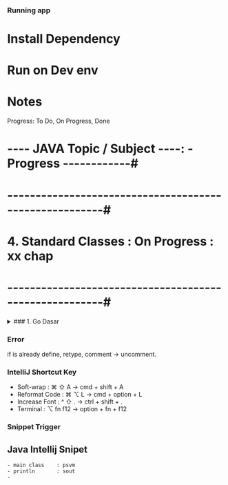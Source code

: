 
### Running app

# Install Dependency

# Run on Dev env

# Notes

Progress: To Do, On Progress, Done

# ---- JAVA Topic / Subject ----: - Progress ------------#
# -------------------------------------------------------#
#  4. Standard Classes          : On Progress  : xx chap #
# -------------------------------------------------------#


<details>
<summary>### 1. Go Dasar</summary>
<br>
<!-- EOL 245 -->

### 4. Java Standard Classes

## String Class
- Seperti yg pernah dibahas di materi Java Dasar, String adalah object, artinya dia memiliki representasi class nya.
- Ada banyak sekali method yg bisa kita gunakan di String, kita bisa melihat detail method apa saja yg tersedia di halaman dokumentasi javadoc nya.

- docs.oracle.com/en/javase/14/docs/api/java.base/java/lang/String.html
- docs.oracle.com/en/javase/20/docs/api/java.base/java/lang/String.html

# Method di String Class
Method                  | Keterangan
String toLowerCase()    | Membuat string baru dengan format lower case
String toUpperCase()    | Membuat string baru dengan format upper case
int length()            | Mendapatkan panjang string
boolean startsWith()    | Mengecek apakah dimulai dengan string value
boolean endsWith()      | Mengecek apakah diakhiri dengan string value
String[] split()        | Memotong string dengan string value

check String class

*Implementation file /classes  : StringApp.

## StringBuffer dan StringBuilder Class
# Immutable String
- String adalah tipe data immutable, artinya tidak bisa berubah isinya, saat kita mengubah string. sebenarnya yg dilakukan di Java adalah membuat String baru.
- Jika kita ingin memanipulasi String dalam jumlah banyak, sangat tidak disarankan menggunakan String, karena akan memakan memory yg cukup besar, untuk kasus seperti ini, disarankan menggunakan StringBuffer atau StringBuilder.

# StringBuffer vs StringBuilder
- Kemampuan StringBuffer dan StringBuilder cukup sama, bisa digunakan untuk memanipulasi String.
- Yang membedakan adalah, StringBuffer itu thread safe, sedangkan StringBuilder tidak thread safe.
- Jika kita ingin memanipulasi String secara paralel bersamaan, disarankan menggunakan StringBuffer, namu jika tidak butuh paralel, cukup gunakan StringBuilder.
- Karena StringBuffer dibuat agar thread save, maka secara otomatis performanya lebih lambat dibandingkan StringBuilder.

- docs.oracle.com/en/java/javase/14/docs/api/java.base/java/lang/StringBuffer.html
- docs.oracle.com/en/java/javase/14/docs/api/java.base/java/lang/StringBuilder.html

StringBuffer : diakses paralel / diakses banyak accessor.
StringBuilder: tidak bisa paralel akses.

*Implementation file /classes  : StringApp.

# Code: Menggunakan StringBuilder
*Implementation file /classes  : StringBuilderApp.

## StringJoiner Class
- StringJoiner adalah class yg bisa digunakan untuk membuat String sequence yg dipisahkan dengan delimiter.
- StringJoiner juga mendukung prefix dan suffix jika kita ingin menambahkannya.
- Ini sangat bagus ketika ada kasus misal kita ingin mem-print Array dengan format yg kita mau misalnya.
- docs.oracle.com/en/java/javase/14/docs/api/java.base/java/util/StringJoiner.html

# Code: String Joiner
- take huge memory if text size big
- new StringJoiner(", ", "[", "]");
*Implementation file /classes  : StringJoinerApp.

## StringTokenizer Class
# Code: StringTokenizer Class
- prudent memory consume compare to split
- lazy process
*Implementation file /classes  : StringTokenizerApp.

## Number Class
- Semua number class yg non-primitif memiliki parent class yg sama, yaitu class Number.
- Class Number memiliki banyak method yg bisa digunakan untuk mengkonversi ke tipe Number lain.
- Hal ini memudahkan kita untuk mengkonversi object Number dari satu tipe ke tipe number lainnya.
- docs.oracle.com/en/java/javase/14/docs/api/java.base/java/lang/Number.html

# Method di Number Class
Method               |   Keterangan
- - - - - - - - - - - - - - - - - - - - - - - - - - - -
byte byteValue()     | Mengubah menjadi tipe byte
double doubleValue() | Mengubah menjadi tipe double
float floatValue()   | Mengubah menjadi tipe float
int intValue()       | Mengubah menjadi int value
long longValue()     | Mengubah menjadi long value
short shortValue()   | Mengubah menjadi short value

*Implementation file /classes  : NumberApp.

# Konversi String ke Number
- Long, Integer, Short dan Byte memiliki static method untuk melakukan konversi dari String ke number.
- parseXxx(string) digunakan untuk mengkonversi dari string ke tipe data number primitif.
- valueOf(string) digunakan untuk mengkonversi dari string ke tipe data number non-primitif.
- Method ini akan throw NumberFormatException jika ternyata gagal melakukan konversi String ke number.

ex: parseLong(string)

## Math Class
- Class Math merupakan class utilities yg berisikan banyak sekali static method untuk operasi numerik, seperti trigonometric, logarithm, akar pangkat, dll.
- docs.oracle.com/en/java/javase/14/docs/api/java.base/java/lang/Math.html

# Method di Math Class
Method               |   Keterangan
- - - - - - - - - - - - - - - - - - - - - - - - - - - -
double cos(double)   | Menghitung cos di trigonometric
double sin(double)   | Menghitung sin di trigonometric
double tan(double)   | Menghitung tan di trigonometric
mix(number1, number2)| Mengambil nilai terkecil
max(number1, number2)| Mengambil nilai terbesar
...dll

*Implementation file /classes  : MathApp.

## BigNumber Class
- Jika kita ada kebutuhan untuk menggunakan angka yg besar sehingga melebihi kapasitas Long dan Double, di Java sudah disediakan class untuk handle data besar tersebut.
- BigInteger adalah class untuk handle tipe data Integer, dan
- BigDecimal adalah class untuk handle tipe data floating point

- docs.oracle.com/en/java/javase/14/docs/api/java.base/java/math/BigInteger.html
- docs.oracle.com/en/java/javase/14/docs/api/java.base/java/math/BigDecimal.html

# Method di BigInteger & BigDecimal
Method     | Keterangan
- - - - - - - - - - - - -
add        | +
subtract   | -
multiply   | *
divide     | /
mod        | %
...dll

*Implementation file /classes  : BigNumberApp.

## Scanner Class
- Scanner sebenarnya bagian dari Java IO (Input Output), dan ini akan dibahas di materi terpisah.
- Namun sekarang kita akan bahas sekilas tentang class Scanner.
- Class Scanner hadir sejak Java 5
- Class Scanner adalah class yg bisa digunakan untuk membaca input, entah dari file, console, dll.
- Class Scanner ini cocok untuk dijadikan object untuk membaca input user saat kita belajar membuat program Java menggunakan console / terminal.
- docs.oracle.com/en/java/javese/14/docs/api/java.base/java/util/Scanner.html

# Method di Scanner Class
Method          | Keterangan
- - - - - - - - - - - - -
nextLine()      | Membaca string
nextInt()       | Membaca int
nextLong()      | Membaca long
nextBoolean()   | Membaca boolean
...dll

*Implementation file /classes  : ScannerApp.

## Date dan Calendar Class
- Tiap bahasa pemrograman biasanya memiliki representasi tanggal, di Java juga sama, ada class Date & Calender yg bisa kita gunakan sebagai representasi tanggal.
- Sebenarnya di Java 8 sudah ada cara manipulasi tanggal yg baru menggunakan Java Date Time API, namun itu akan kita bahas di course terpisah.
- Sekarang kita akan fokus menggunakan class Date dan Calender.

# Hubungan Date dan Calendar
- Class Date adalah class representasi tanggal sampai presisi milisecond.
- Namun di class Date sudah banyak method-method yg di deprecated, sehingga untuk memanipulasi date tanggal, kita sekarang harus melakukan kombinasi antara class Date dan Calendar.
- Sederhananya Date untuk representasi tanggal, dan Calendar untuk memanipulasi tanggal.

- docs.oracle.com/en/java/javase/14/docs/api/java.base/java/util/Date.html
- docs.oracle.com/en/java/javase/14/docs/api/java.base/java/util/Calendar.html

- a lot of function Deprecated
- 
# Code : Menggunakan Date
- milisecond format input
- planetcalc

# Code: Menggunakan Calendar

*Implementation file /classes  : DateApp.

## System Class
- Class System adalah class yg berisikan banyak utility static method di Java, contohnya sebelum kita sudah sering menggunakan method printLn milik field out di class System.

- docs.oracle.com/en/java/javase/14/docs/api/java.base/java/lang/System.html

# Method di System Class
Method                  | Keterangan
- - - - - - - - - - - - - - - - - - - - - - - - - - - - - - - - - -
String getenv(key)      | Mendapatkan environtment variable sistem operasi
void exit(status)       | Menghentikan program Java
long currentTimeMilis() | Mendapatkan waktu saat ini dalam milisecond
long nanoTime()         | Mendapatkan waktu saat ini dalam nanosecond
void gc()               | Menjalankan Java garbage collection
...dll

check env : run env
add env through Intellij : Recent Configuration -> edit config -> choose file -> environtment variables -> +

*Implementation file /classes  : SystemApp.

## Runtime Class
- Ketika aplikasi Java kita berjalan, kita bisa melihat informasi environment tempat aplikasi Java berjalan.
- Informasi itu terdapat di class Runtime.
- Class Runtime tidak bisa dibuat, secara otomatis Java akan membuat single object. Kita bisa mengakses object tersebut menggunakan static method getRuntime() milik class Runtime.

- docs.oracle.com/en/java/14/docs/api/java.base/java/lang/Runtime.html

# Method di Runtime Class
Method                    | Keterangan
- - - - - - - - - - - - - - - - - - - - - - - - - - - - - - - - - -
int availableProcessors() | Mendapatkan jumlah core cpu
long freeMemory()         | Mendapatkan jumlah memory bebas di JVM
long totalMemory()        | Mendapatkan jumlah total memory di JVM
long maxMemory()          | Mendapatkan jumlah max memory di JVM
void gc()                 | Menjalankan garbage collector untuk menghilangkan data di memory yg sudah tidak terpakai.

*Implementation file /classes  : RuntimeApp.

## UUID Class
- Saat membuat aplikasi, kadang kita ada kasus ingin membuat data unique, misal untuk kebutuhan data primary key misalnya.
- Java menyediakan sebuah class UUID atau singkatan dari Universally Unique Identifier.
- UUID adalah format standard untuk membuat unique value yg telah terjamin.

- docs.oracle.com/en/java/javase/14/docs/api/java.base/java/util/UUID.html
- ietf.org/rfc/rfc4122.txt

*Implementation file /classes  : UUIDApp.

## Base64 Class
- Sejak Java 8, Java sudah menyediakan class untuk melakukan encoding base64.
- Buat programmer web pasti tahu tentang base64, yaitu encoding yg bisa digunakan untuk mengubah binary data ke text yg aman.
- Aman disini bukan dari sisi security, tapi aman dari kesalahan parsing.

- docs.oracle.com/en/java/javase/14/docs/api/java.base/java/util/Base64.html
- ietf.org/rfc/rfc4648.txt

*Implementation file /classes  : Base64App.

## Objects Class
- Awas jangan tertukar, ini class Objects, bukan Object.
- Objects adalah class utility yg berisikan banyak static method yg bisa kita gunakan untuk operasi object atau melakukan pengecekan sebelum operasi nya dilakukan.

- docs.oracle.com/en/java/javase/14/docs/api/java.base/java/util/Objects.html

*Implementation file /classes  : ObjectsApp.

## Random Class
- Random class adalah class yg bisa kita gunakan untuk men-generate Random number.

docs.oracle.com/en/java/javase/14/docs/api/java.base/java/util/Random.html

*Implementation file /classes  : RandomApp.

## Properties Class
# Properties File
- Kebanyakan aplikasi Java akan menyimpan konfigurasi file dalam bentuk properties file.
- Properties file adalah file yg berisi key value yg dipisahkan dengan tanda sama dengan (=).
- Properties file bisa kita gunakan untuk menyimpan konfigurasi aplikasi kita.

# Best Practice
don't store app config in the source code, save external in file form.

# Properties Class
- Properties Class adalah class yg bisa kita gunakan untuk mengambil atau menyimpan informasi ke file properties.

- docs.oracle.com/en/java/javase/14/docs/api/java.base/java/util/Properties.html

# case:
1. properties file not located:
   - properties location: /project/file.properties
2. success
    - properties location: /file.properties

*Implementation file /classes  : PropertiesApp. 

## Arrays Class
- Arrays class adalah class yg berisikan static method yg bisa kita gunakan untuk memanipulasi data array, seperti pencarian dan pengurutan.

- docs.oracle.com/en/java/javase/14/docs/api/java.base/java/util/Arrays.html

Method                     | Keterangan
- - - - - - - - - - - - - - - - - - - - - - - - - - - - - - - 
binarySearch(array, value) | Mencari value di array
copyOf(...)                | Menyalin data array
equals(array1, array2)     | Membandingkan array1 dan array2
sort(array)                | Mengurutkan array
toString(array)            | Mengembalikan representasi string
...dll

*Implementation file /classes  : ArraysApp.

## Regular Expression
- Regular Expression atau disingkat regex adalah cara untuk melakukan pola pencarian.
- Biasanya dilakukan untuk pencarian dalam data String.
- Secara sederhana, kita mungkin sudah sering melakukan pencarian text, entah di text editor atau di aplikasi word.
- Regex adalah pencarian yg lebih advanced dibandingkan pencarian text biasanya, misal kita ingin mencari semua kata yg mengandung diawali huruf a dan diakhiri huruf a, dll.

# Regex Package
- Java sudah menyediakan package java.util.regex yg berisikan utilitas untuk melakukan proses regular expression.
- Secara garis besar terdapat 2 class yg dapat kita gunakan, yaitu Pattern class dan Matcher class.
- Pattern class adalah representasi hasil kompilasi dari pola reguler expression yg kita buat.
- Matcher class adalah engine unruk melakukan pencarian dari pattern yg sudah kita buat.

- docs.oracle.com/en/java/javase/14/docs/api/java.base/java/util/regex/Pattern.html

*Implementation file /classes  : RegexApp.


### Materi Selanjutnya
- Object Oriented Programming
- Standard Classes
- Generic
- Collection
- Lambda
- Apache Maven
- Unit Test
- Stream

### Noted Feature:
- can check method or class detail in structure

### 1. end
<!-- SOL 50 -->
</details>

### Error
if is already define, retype, comment -> uncomment.

### IntelliJ Shortcut Key
- Soft-wrap     : ⌘ ⇧ A    -> cmd  + shift  + A
- Reformat Code : ⌘ ⌥ L    -> cmd  + option + L
- Increase Font : ^ ⇧ .    -> ctrl + shift  + .
- Terminal      : ⌥ fn f12 -> option + fn + f12


### Snippet Trigger
## Java Intellij Snipet
    - main class    : psvm
    - println       : sout
    - 
